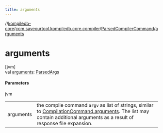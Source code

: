 ```yaml
---
title: arguments
---
```

//[kompiledb-core](../../../index.html)/[com.saveourtool.kompiledb.core.compiler](../index.html)/[ParsedCompilerCommand](index.html)/[arguments](arguments.html)



# arguments



[jvm]\
val [arguments](arguments.html): [ParsedArgs](../../com.saveourtool.kompiledb.core.io/index.html#1743527040%2FClasslikes%2F-204370792)



#### Parameters


jvm

| | |
|---|---|
| arguments | the compile command `argv` as list of strings, similar to [CompilationCommand.arguments](../../com.saveourtool.kompiledb.core/-compilation-command/arguments.html). The list may contain additional arguments as a result of response file expansion. |




